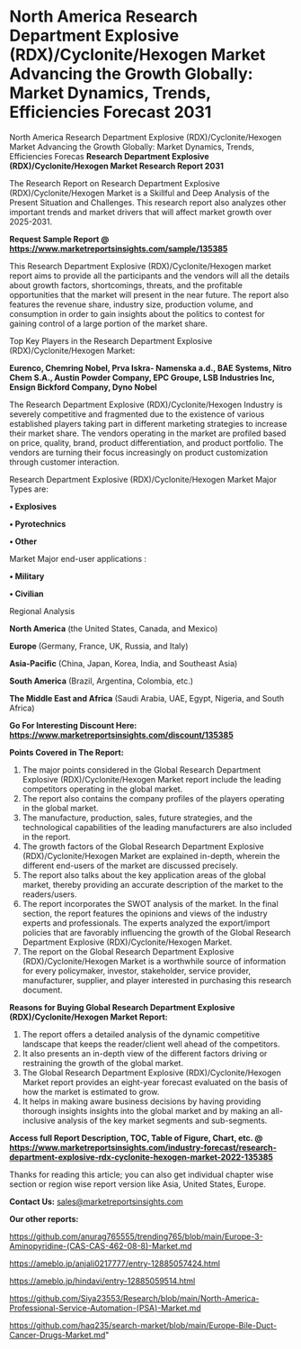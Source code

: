# North America Research Department Explosive (RDX)/Cyclonite/Hexogen Market Advancing the Growth Globally: Market Dynamics, Trends, Efficiencies Forecast 2031
North America Research Department Explosive (RDX)/Cyclonite/Hexogen Market Advancing the Growth Globally: Market Dynamics, Trends, Efficiencies Forecas
<strong>Research Department Explosive (RDX)/Cyclonite/Hexogen Market Research Report 2031</strong>

The Research Report on Research Department Explosive (RDX)/Cyclonite/Hexogen Market is a Skillful and Deep Analysis of the Present Situation and Challenges. This research report also analyzes other important trends and market drivers that will affect market growth over 2025-2031.

<strong>Request Sample Report @ <a href=https://www.marketreportsinsights.com/sample/135385>https://www.marketreportsinsights.com/sample/135385</a></strong>

This Research Department Explosive (RDX)/Cyclonite/Hexogen market report aims to provide all the participants and the vendors will all the details about growth factors, shortcomings, threats, and the profitable opportunities that the market will present in the near future. The report also features the revenue share, industry size, production volume, and consumption in order to gain insights about the politics to contest for gaining control of a large portion of the market share.

Top Key Players in the Research Department Explosive (RDX)/Cyclonite/Hexogen Market:

<strong>Eurenco, Chemring Nobel, Prva Iskra- Namenska a.d., BAE Systems, Nitro Chem S.A., Austin Powder Company, EPC Groupe, LSB Industries Inc, Ensign Bickford Company, Dyno Nobel</strong>

The Research Department Explosive (RDX)/Cyclonite/Hexogen Industry is severely competitive and fragmented due to the existence of various established players taking part in different marketing strategies to increase their market share. The vendors operating in the market are profiled based on price, quality, brand, product differentiation, and product portfolio. The vendors are turning their focus increasingly on product customization through customer interaction.

Research Department Explosive (RDX)/Cyclonite/Hexogen Market Major Types are:

<strong>• Explosives

• Pyrotechnics

• Other</strong>

Market Major end-user applications :

<strong>• Military

• Civilian</strong>

Regional Analysis

</u><strong><b>North America</b></strong> (the United States, Canada, and Mexico)

<strong><b>Europe </b></strong>(Germany, France, UK, Russia, and Italy)

<strong><b>Asia-Pacific</b></strong> (China, Japan, Korea, India, and Southeast Asia)

<strong><b>South America</b></strong> (Brazil, Argentina, Colombia, etc.)

<strong><b>The Middle East and Africa</b></strong> (Saudi Arabia, UAE, Egypt, Nigeria, and South Africa)

<strong>Go For Interesting Discount Here: <a href=https://www.marketreportsinsights.com/discount/135385>https://www.marketreportsinsights.com/discount/135385</a></strong>

<strong>Points Covered in The Report:</strong>
<ol>
  <li>The major points considered in the Global Research Department Explosive (RDX)/Cyclonite/Hexogen Market report include the leading competitors operating in the global market.</li>
  <li>The report also contains the company profiles of the players operating in the global market.</li>
  <li>The manufacture, production, sales, future strategies, and the technological capabilities of the leading manufacturers are also included in the report.</li>
  <li>The growth factors of the Global Research Department Explosive (RDX)/Cyclonite/Hexogen Market are explained in-depth, wherein the different end-users of the market are discussed precisely.</li>
  <li>The report also talks about the key application areas of the global market, thereby providing an accurate description of the market to the readers/users.</li>
  <li>The report incorporates the SWOT analysis of the market. In the final section, the report features the opinions and views of the industry experts and professionals. The experts analyzed the export/import policies that are favorably influencing the growth of the Global Research Department Explosive (RDX)/Cyclonite/Hexogen Market.</li>
  <li>The report on the Global Research Department Explosive (RDX)/Cyclonite/Hexogen Market is a worthwhile source of information for every policymaker, investor, stakeholder, service provider, manufacturer, supplier, and player interested in purchasing this research document.</li>
</ol>
<strong>Reasons for Buying Global Research Department Explosive (RDX)/Cyclonite/Hexogen Market Report:</strong>

<ol>
  <li>The report offers a detailed analysis of the dynamic competitive landscape that keeps the reader/client well ahead of the competitors.</li>
  <li>It also presents an in-depth view of the different factors driving or restraining the growth of the global market.</li>
  <li>The Global Research Department Explosive (RDX)/Cyclonite/Hexogen Market report provides an eight-year forecast evaluated on the basis of how the market is estimated to grow.</li>
  <li>It helps in making aware business decisions by having providing thorough insights insights into the global market and by making an all-inclusive analysis of the key market segments and sub-segments.</li>
</ol>
<strong>Access full Report Description, TOC, Table of Figure, Chart, etc. @ <a href=https://www.marketreportsinsights.com/industry-forecast/research-department-explosive-rdx-cyclonite-hexogen-market-2022-135385>https://www.marketreportsinsights.com/industry-forecast/research-department-explosive-rdx-cyclonite-hexogen-market-2022-135385</a></strong>


Thanks for reading this article; you can also get individual chapter wise section or region wise report version like Asia, United States, Europe.

<strong>Contact Us:</strong>
sales@marketreportsinsights.com

<strong>Our other reports:</strong>

<a href=https://github.com/anurag765555/trending765/blob/main/Europe-3-Aminopyridine-(CAS-CAS-462-08-8)-Market.md>https://github.com/anurag765555/trending765/blob/main/Europe-3-Aminopyridine-(CAS-CAS-462-08-8)-Market.md</a>

<a href=https://ameblo.jp/anjali0217777/entry-12885057424.html>https://ameblo.jp/anjali0217777/entry-12885057424.html</a>

<a href=https://ameblo.jp/hindavi/entry-12885059514.html>https://ameblo.jp/hindavi/entry-12885059514.html</a>

<a href=https://github.com/Siya23553/Research/blob/main/North-America-Professional-Service-Automation-(PSA)-Market.md>https://github.com/Siya23553/Research/blob/main/North-America-Professional-Service-Automation-(PSA)-Market.md</a>

<a href=https://github.com/haq235/search-market/blob/main/Europe-Bile-Duct-Cancer-Drugs-Market.md>https://github.com/haq235/search-market/blob/main/Europe-Bile-Duct-Cancer-Drugs-Market.md</a>"
